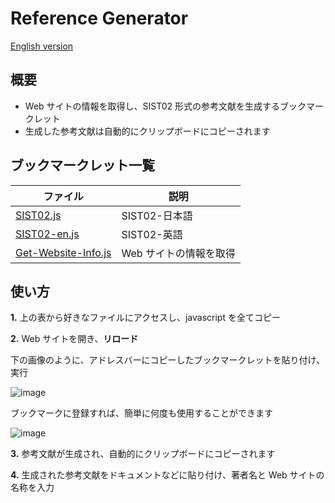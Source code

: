 # Reference Generator

[English version](https://github.com/otnkmk8d/Reference-Generator/blob/main/README-en.md)

## 概要

- Web サイトの情報を取得し、SIST02 形式の参考文献を生成するブックマークレット
- 生成した参考文献は自動的にクリップボードにコピーされます

## ブックマークレット一覧

| ファイル                                                                                             | 説明                   |
| ---------------------------------------------------------------------------------------------------- | ---------------------- |
| [SIST02.js](https://github.com/otnkmk8d/Reference-Generator/blob/main/SIST02.js)                     | SIST02-日本語          |
| [SIST02-en.js](https://github.com/otnkmk8d/Reference-Generator/blob/main/SIST02-en.js)               | SIST02-英語            |
| [Get-Website-Info.js](https://github.com/otnkmk8d/Reference-Generator/blob/main/Get-Website-Info.js) | Web サイトの情報を取得 |

## 使い方

**1.** 上の表から好きなファイルにアクセスし、javascript を全てコピー

**2.** Web サイトを開き、**リロード**

下の画像のように、アドレスバーにコピーしたブックマークレットを貼り付け、実行

![image](https://github.com/otnkmk8d/Reference-Generator/assets/117816972/8647e7ff-9332-4351-98f5-ef3403588fa1)

ブックマークに登録すれば、簡単に何度も使用することができます

![image](https://github.com/otnkmk8d/Reference-Generator/assets/117816972/5abd7832-f48a-4c84-b0e0-8f28531290d6)

**3.** 参考文献が生成され、自動的にクリップボードにコピーされます

**4.** 生成された参考文献をドキュメントなどに貼り付け、著者名と Web サイトの名称を入力
